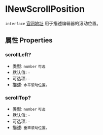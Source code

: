 # INewScrollPosition
`interface` [官网地址](https://microsoft.github.io/monaco-editor/docs.html#interfaces/editor.INewScrollPosition.html)
用于描述编辑器的滚动位置。
## 属性 Properties
### scrollLeft?
+ 类型: `number` `可选`
+ 默认值: `-`
+ 可选项: `-`
+ 描述: `水平滚动位置。 `

### scrollTop?
+ 类型: `number`  `可选`
+ 默认值: `-`
+ 可选项: `-`
+ 描述: `垂直滚动位置。 `
